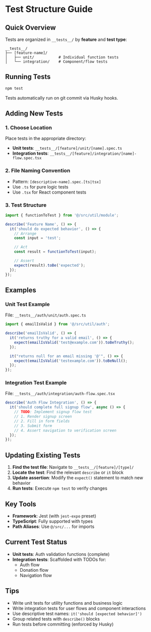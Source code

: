# Test Structure Guide

## Quick Overview

Tests are organized in `__tests__/` by **feature** and **test type**:

```
__tests__/
├── [feature-name]/
│   ├── unit/           # Individual function tests
│   └── integration/    # Component/flow tests
```

## Running Tests

```bash
npm test
```

Tests automatically run on git commit via Husky hooks.

## Adding New Tests

### 1. Choose Location

Place tests in the appropriate directory:

- **Unit tests**: `__tests__/[feature]/unit/[name].spec.ts`
- **Integration tests**: `__tests__/[feature]/integration/[name]-flow.spec.tsx`

### 2. File Naming Convention

- Pattern: `[descriptive-name].spec.[ts|tsx]`
- Use `.ts` for pure logic tests
- Use `.tsx` for React component tests

### 3. Test Structure

```typescript
import { functionToTest } from '@/src/util/module';

describe('Feature Name', () => {
  it('should do expected behavior', () => {
    // Arrange
    const input = 'test';

    // Act
    const result = functionToTest(input);

    // Assert
    expect(result).toBe('expected');
  });
});
```

## Examples

### Unit Test Example

File: `__tests__/auth/unit/auth.spec.ts`

```typescript
import { emailIsValid } from '@/src/util/auth';

describe('emailIsValid', () => {
  it('returns truthy for a valid email', () => {
    expect(emailIsValid('test@example.com')).toBeTruthy();
  });

  it("returns null for an email missing '@'", () => {
    expect(emailIsValid('testexample.com')).toBeNull();
  });
});
```

### Integration Test Example

File: `__tests__/auth/integration/auth-flow.spec.tsx`

```typescript
describe('Auth Flow Integration', () => {
  it('should complete full signup flow', async () => {
    // TODO: Implement signup flow test
    // 1. Render signup screen
    // 2. Fill in form fields
    // 3. Submit form
    // 4. Assert navigation to verification screen
  });
});
```

## Updating Existing Tests

1. **Find the test file**: Navigate to `__tests__/[feature]/[type]/`
2. **Locate the test**: Find the relevant `describe` or `it` block
3. **Update assertion**: Modify the `expect()` statement to match new behavior
4. **Run tests**: Execute `npm test` to verify changes

## Key Tools

- **Framework**: Jest (with `jest-expo` preset)
- **TypeScript**: Fully supported with types
- **Path Aliases**: Use `@/src/...` for imports

## Current Test Status

- **Unit tests**: Auth validation functions (complete)
- **Integration tests**: Scaffolded with TODOs for:
  - Auth flow
  - Donation flow
  - Navigation flow

## Tips

- Write unit tests for utility functions and business logic
- Write integration tests for user flows and component interactions
- Use descriptive test names: `it('should [expected behavior]')`
- Group related tests with `describe()` blocks
- Run tests before committing (enforced by Husky)
